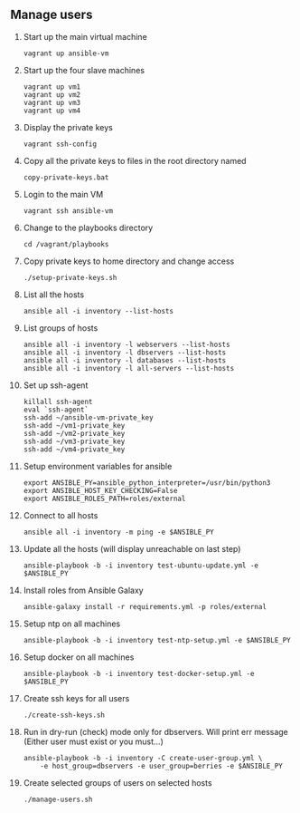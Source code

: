 ## Manage users

1. Start up the main virtual machine

    ```
    vagrant up ansible-vm
    ```

2. Start up the four slave machines

    ```
    vagrant up vm1
    vagrant up vm2
    vagrant up vm3
    vagrant up vm4
    ```

3. Display the private keys

    ```
    vagrant ssh-config
    ```

4. Copy all the private keys to files in the root directory named

    ```
    copy-private-keys.bat
    ```

3. Login to the main VM

    ```
    vagrant ssh ansible-vm
    ```

4. Change to the playbooks directory

    ```
    cd /vagrant/playbooks
    ```

5. Copy private keys to home directory and change access

    ```
    ./setup-private-keys.sh
    ```

6. List all the hosts

    ```
    ansible all -i inventory --list-hosts
    ```

6. List groups of hosts

    ```
    ansible all -i inventory -l webservers --list-hosts
    ansible all -i inventory -l dbservers --list-hosts
    ansible all -i inventory -l databases --list-hosts
    ansible all -i inventory -l all-servers --list-hosts
    ```

6. Set up ssh-agent

    ```
    killall ssh-agent
    eval `ssh-agent`
    ssh-add ~/ansible-vm-private_key
    ssh-add ~/vm1-private_key
    ssh-add ~/vm2-private_key
    ssh-add ~/vm3-private_key
    ssh-add ~/vm4-private_key
    ```

7. Setup environment variables for ansible

    ```
    export ANSIBLE_PY=ansible_python_interpreter=/usr/bin/python3
    export ANSIBLE_HOST_KEY_CHECKING=False
    export ANSIBLE_ROLES_PATH=roles/external
    ```

7. Connect to all hosts

    ```
    ansible all -i inventory -m ping -e $ANSIBLE_PY
    ```

8. Update all the hosts (will display unreachable on last step)

    ```
    ansible-playbook -b -i inventory test-ubuntu-update.yml -e $ANSIBLE_PY
    ```

9. Install roles from Ansible Galaxy

    ```
    ansible-galaxy install -r requirements.yml -p roles/external
    ```

10. Setup ntp on all machines

    ```
    ansible-playbook -b -i inventory test-ntp-setup.yml -e $ANSIBLE_PY
    ```

11. Setup docker on all machines

    ```
    ansible-playbook -b -i inventory test-docker-setup.yml -e $ANSIBLE_PY
    ```

12. Create ssh keys for all users

    ```
    ./create-ssh-keys.sh
    ```

13. Run in dry-run (check) mode only for dbservers. Will print err message
    (Either user must exist or you must...)

    ```
    ansible-playbook -b -i inventory -C create-user-group.yml \
        -e host_group=dbservers -e user_group=berries -e $ANSIBLE_PY
    ```

14. Create selected groups of users on selected hosts

    ```
    ./manage-users.sh
    ```




